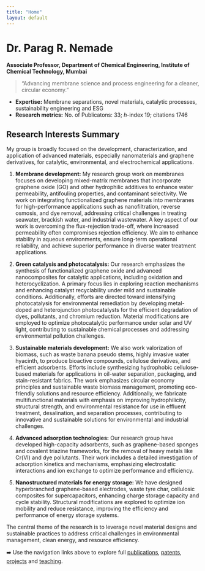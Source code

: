 ```yaml
---             
title: "Home"
layout: default
---
```


# Dr. Parag R. Nemade

**Associate Professor, Department of Chemical Engineering, Institute of Chemical Technology, Mumbai**  

> “Advancing membrane science and  process engineering for a cleaner, circular economy.”

- **Expertise:** Membrane separations, novel materials, catalytic processes, sustainability engineering and ESG   
- **Research metrics:** No. of Publicatons: 33; *h*-index 19; citations 1746

## Research Interests Summary
My group is broadly focused on the development, characterization, and application of advanced materials, especially nanomaterials and graphene derivatives, for catalytic, environmental, and electrochemical applications. 

1.	**Membrane development:** 
My research group work on membranes focuses on developing mixed-matrix membranes that incorporate graphene oxide (GO) and other hydrophilic additives to enhance water permeability, antifouling properties, and contaminant selectivity. We work on integrating functionalized graphene materials into membranes for high-performance applications such as nanofiltration, reverse osmosis, and dye removal, addressing critical challenges in treating seawater, brackish water, and industrial wastewater. A key aspect of our work is overcoming the flux-rejection trade-off, where increased permeability often compromises rejection efficiency. We aim to enhance stability in aqueous environments, ensure long-term operational reliability, and achieve superior performance in diverse water treatment applications. 

2.	**Green catalysis and photocatalysis:** 
Our research emphasizes the synthesis of functionalized graphene oxide and advanced nanocomposites for catalytic applications, including oxidation and heterocyclization. A primary focus lies in exploring reaction mechanisms and enhancing catalyst recyclability under mild and sustainable conditions. Additionally, efforts are directed toward intensifying  photocatalysis for environmental remediation by developing metal-doped and heterojunction photocatalysts for the efficient degradation of dyes, pollutants, and chromium reduction. Material modifications are employed to optimize photocatalytic performance under solar and UV light, contributing to sustainable chemical processes and addressing environmental pollution challenges. 

3.	**Sustainable materials development:** 
We also work valorization of biomass, such as waste banana pseudo stems, highly invasive water hyacinth, to produce bioactive compounds, cellulose derivatives, and efficient adsorbents. Efforts include synthesizing hydrophobic cellulose-based materials for applications in oil-water separation, packaging, and stain-resistant fabrics. The work emphasizes circular economy principles and sustainable waste biomass management, promoting eco-friendly solutions and resource efficiency. 
Additionally, we fabricate multifunctional materials with emphasis on improving hydrophilicity, structural strength, and environmental resistance for use in effluent treatment, desalination, and separation processes, contributing to innovative and sustainable solutions for environmental and industrial challenges.

4.	**Advanced adsorption technologies:** 
Our research group have developed high-capacity adsorbents, such as graphene-based sponges and covalent triazine frameworks, for the removal of heavy metals like Cr(VI) and dye pollutants. Their work includes a detailed investigation of adsorption kinetics and mechanisms, emphasizing electrostatic interactions and ion exchange to optimize performance and efficiency. 

5.	**Nanostructured materials for energy storage:** 
We have designed hyperbranched graphene-based electrodes, waste tyre char, cellulosic composites for supercapacitors, enhancing charge storage capacity and cycle stability. Structural modifications are explored to optimize ion mobility and reduce resistance, improving the efficiency and performance of energy storage systems. 

The central theme of the research is to leverage novel material designs and sustainable practices to address critical challenges in environmental management, clean energy, and resource efficiency.


➡️ Use the navigation links above to explore full [publications](./publications.md), [patents](./patents.md), [projects](./projects.md) and [teaching](./teaching.md).

